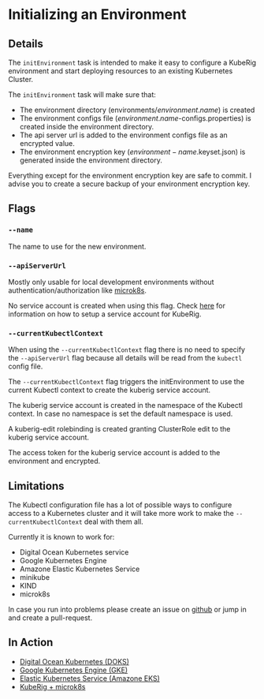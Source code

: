 # Initializing an Environment

## Details
The `initEnvironment` task is intended to make it easy to configure a KubeRig environment and start deploying resources to an existing Kubernetes Cluster.

The `initEnvironment` task will make sure that:
- The environment directory (environments/$environment.name$) is created 
- The environment configs file ($environment.name$-configs.properties) is created inside the environment directory.
- The api server url is added to the environment configs file as an encrypted value.
- The environment encryption key ($environment-name$.keyset.json) is generated inside the environment directory.

Everything except for the environment encryption key are safe to commit.
I advise you to create a secure backup of your environment encryption key.

## Flags
### `--name`
The name to use for the new environment.

### `--apiServerUrl`
Mostly only usable for local development environments without authentication/authorization like [microk8s](https://microk8s.io/).

No service account is created when using this flag. Check [here](service-account-setup.md) for information on how to setup a service account for KubeRig.

### `--currentKubectlContext`
When using the `--currentKubectlContext` flag there is no need to specify the `--apiServerUrl` flag because all details will be read from the `kubectl` config file.

The `--currentKubectlContext` flag triggers the initEnvironment to use the current Kubectl context to create the kuberig service account. 

The kuberig service account is created in the namespace of the Kubectl context. In case no namespace is set the default namespace is used.

A kuberig-edit rolebinding is created granting ClusterRole edit to the kuberig service account.

The access token for the kuberig service account is added to the environment and encrypted.

## Limitations
The Kubectl configuration file has a lot of possible ways to configure access to a Kubernetes cluster and it will take more work to make the `--currentKubectlContext` deal with them all. 

Currently it is known to work for:
- Digital Ocean Kubernetes service
- Google Kubernetes Engine
- Amazone Elastic Kubernetes Service
- minikube
- KIND
- microk8s

In case you run into problems please create an issue on [github](https://github.com/teyckmans/kuberig/issues) or jump in and create a pull-request.

## In Action
- [Digital Ocean Kubernetes (DOKS)](https://www.rigel.dev/kuberig-doks/)
- [Google Kubernetes Engine (GKE)](https://www.rigel.dev/kuberig-gke/)
- [Elastic Kubernetes Service (Amazone EKS)](https://www.rigel.dev/kuberig-eks/)
- [KubeRig + microk8s](https://www.rigel.dev/kuberig-microk8s/)

